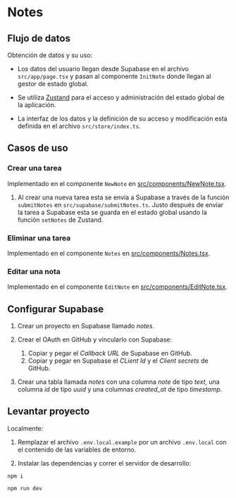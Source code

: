 # Notes



## Flujo de datos

Obtención de datos y su uso:

* Los datos del usuario llegan desde Supabase en el archivo `src/app/page.tsx` y pasan al componente `InitNote` donde llegan al gestor de estado global.

* Se utiliza [Zustand](https://zustand-demo.pmnd.rs/) para el acceso y administración del estado global de la aplicación.

* La interfaz de los datos y la definición de su acceso y modificación esta definida en el archivo `src/store/index.ts`.

## Casos de uso

### Crear una tarea

Implementado en el componente `NewNote` en [src/components/NewNote.tsx](src/components/NewNote.tsx).

1. Al crear una nueva tarea esta se envía a Supabase a través de la función `submitNotes` en `src/supabase/submitNotes.ts`. Justo después de enviar la tarea a Supabase esta se guarda en el estado global usando la función `setNotes` de Zustand.

### Eliminar una tarea

Implementado en el componente `Notes` en [src/components/Notes.tsx](src/components/Notes.tsx).

### Editar una nota

Implementado en el componente `EditNote` en [src/components/EditNote.tsx](src/components/EditNote.tsx).

## Configurar Supabase

1. Crear un proyecto en Supabase llamado *notes*.

2. Crear el OAuth en GitHub y vincularlo con Supabase: 
    1. Copiar y pegar el *Callback URL* de Supabase en GitHub. 
    2. Copiar y pegar en Supabase el *CLient Id* y el *Client secrets* de GitHub.

3. Crear una tabla llamada *notes* con una columna *note* de tipo *text*, una columna *id* de tipo *uuid* y una columnas *created_at* de tipo *timestamp*.

## Levantar proyecto

Localmente:

1. Remplazar el archivo `.env.local.example` por un archivo `.env.local` con el contenido de las variables de entorno.

2. Instalar las dependencias y correr el servidor de desarrollo:

```
npm i
```

```
npm run dev
```